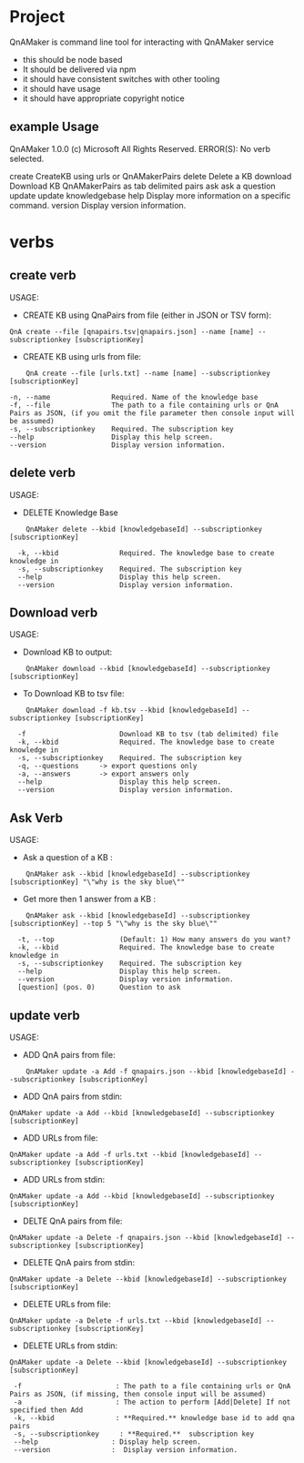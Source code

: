 # Project

QnAMaker is command line tool for interacting with QnAMaker service

* this should be node based
* It should be delivered via npm
* it should have consistent switches with other tooling
* it should have usage 
* it should have appropriate copyright notice

## example Usage

QnAMaker 1.0.0
(c) Microsoft All Rights Reserved.
ERROR(S):
No verb selected.

create      CreateKB using urls or QnAMakerPairs
delete      Delete a KB
download    Download KB QnAMakerPairs as tab delimited pairs
ask         ask a question
update      update knowledgebase
help        Display more information on a specific command.
version     Display version information.

# verbs 

## create verb

USAGE:

- CREATE KB using QnaPairs from file (either in JSON or TSV form):
```
QnA create --file [qnapairs.tsv|qnapairs.json] --name [name] --subscriptionkey [subscriptionKey]
```
- CREATE KB using urls from file:
```
	QnA create --file [urls.txt] --name [name] --subscriptionkey [subscriptionKey]

  ```
  ```
  -n, --name               Required. Name of the knowledge base
  -f, --file               The path to a file containing urls or QnA Pairs as JSON, (if you omit the file parameter then console input will be assumed)
  -s, --subscriptionkey    Required. The subscription key
  --help                   Display this help screen.
  --version                Display version information.
```
  
## delete verb

USAGE:

- DELETE Knowledge Base
```
	QnAMaker delete --kbid [knowledgebaseId] --subscriptionkey [subscriptionKey]
```
```
  -k, --kbid               Required. The knowledge base to create knowledge in
  -s, --subscriptionkey    Required. The subscription key
  --help                   Display this help screen.
  --version                Display version information.
```

## Download verb

USAGE:

- Download KB to output:
```
	QnAMaker download --kbid [knowledgebaseId] --subscriptionkey [subscriptionKey]
```
- To Download KB to tsv file:
```
	QnAMaker download -f kb.tsv --kbid [knowledgebaseId] --subscriptionkey [subscriptionKey]
```
```
  -f                       Download KB to tsv (tab delimited) file
  -k, --kbid               Required. The knowledge base to create knowledge in
  -s, --subscriptionkey    Required. The subscription key
  -q, --questions     -> export questions only
  -a, --answers       -> export answers only
  --help                   Display this help screen.
  --version                Display version information.
```

## Ask Verb
USAGE:

- Ask a question of a KB :
```
	QnAMaker ask --kbid [knowledgebaseId] --subscriptionkey [subscriptionKey] "\"why is the sky blue\""
```
- Get more then 1 answer from a KB :
```
	QnAMaker ask --kbid [knowledgebaseId] --subscriptionkey [subscriptionKey] --top 5 "\"why is the sky blue\""
```
```  
  -t, --top                (Default: 1) How many answers do you want?
  -k, --kbid               Required. The knowledge base to create knowledge in
  -s, --subscriptionkey    Required. The subscription key
  --help                   Display this help screen.
  --version                Display version information.
  [question] (pos. 0)      Question to ask
```

## update verb
USAGE:
- ADD QnA pairs from file:
```
	QnAMaker update -a Add -f qnapairs.json --kbid [knowledgebaseId] --subscriptionkey [subscriptionKey]
```
- ADD QnA pairs from stdin:
```	
QnAMaker update -a Add --kbid [knowledgebaseId] --subscriptionkey [subscriptionKey]
```
- ADD URLs from file:
```	
QnAMaker update -a Add -f urls.txt --kbid [knowledgebaseId] --subscriptionkey [subscriptionKey]
```
- ADD URLs from stdin:
```
QnAMaker update -a Add --kbid [knowledgebaseId] --subscriptionkey [subscriptionKey]
```
- DELTE QnA pairs from file:
```
QnAMaker update -a Delete -f qnapairs.json --kbid [knowledgebaseId] --subscriptionkey [subscriptionKey]
```
- DELETE QnA pairs from stdin:
```
QnAMaker update -a Delete --kbid [knowledgebaseId] --subscriptionkey [subscriptionKey]
```
- DELETE URLs from file:
```
QnAMaker update -a Delete -f urls.txt --kbid [knowledgebaseId] --subscriptionkey [subscriptionKey]
```
- DELETE URLs from stdin:
```
QnAMaker update -a Delete --kbid [knowledgebaseId] --subscriptionkey [subscriptionKey]
```
```
 -f                       : The path to a file containing urls or QnA Pairs as JSON, (if missing, then console input will be assumed)
 -a                       : The action to perform [Add|Delete] If not specified then Add
 -k, --kbid               : **Required.** knowledge base id to add qna pairs
 -s, --subscriptionkey     : **Required.**  subscription key
 --help                  : Display help screen.
 --version               :  Display version information.
```

